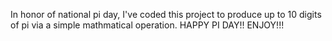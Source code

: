 In honor of national pi day, I've coded this project to produce up to 10 digits of pi via a simple mathmatical operation. HAPPY PI DAY!! ENJOY!!!
